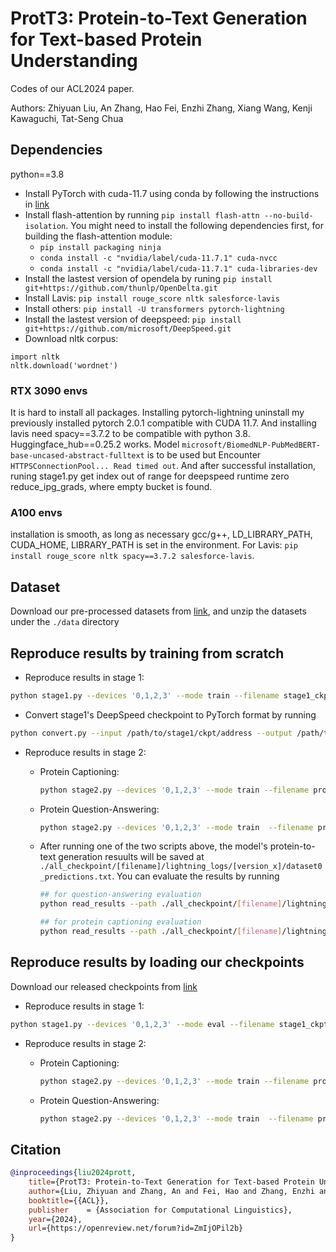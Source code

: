 # ProtT3: Protein-to-Text Generation for Text-based Protein Understanding

Codes of our ACL2024 paper.

Authors: Zhiyuan Liu, An Zhang, Hao Fei, Enzhi Zhang, Xiang Wang, Kenji Kawaguchi, Tat-Seng Chua


## Dependencies

python==3.8

* Install PyTorch with cuda-11.7 using conda by following the instructions in [link](https://pytorch.org/get-started/locally/)
* Install flash-attention by running `pip install flash-attn --no-build-isolation`. You might need to install the following dependencies first, for building the flash-attention module:
    * `pip install packaging ninja`
    * `conda install -c "nvidia/label/cuda-11.7.1" cuda-nvcc`
    * `conda install -c "nvidia/label/cuda-11.7.1" cuda-libraries-dev`
* Install the lastest version of opendela by runing `pip install git+https://github.com/thunlp/OpenDelta.git`
* Install Lavis: `pip install rouge_score nltk salesforce-lavis`
* Install others: `pip install -U transformers pytorch-lightning`
* Install the lastest version of deepspeed: `pip install git+https://github.com/microsoft/DeepSpeed.git`
* Download nltk corpus:
```
import nltk
nltk.download('wordnet')
```

### RTX 3090 envs
It is hard to install all packages. Installing pytorch-lightning uninstall my previously installed pytorch 2.0.1 compatible with CUDA 11.7. And installing lavis need spacy==3.7.2 to be compatible with python 3.8. Huggingface_hub==0.25.2 works. Model `microsoft/BiomedNLP-PubMedBERT-base-uncased-abstract-fulltext` is to be used but Encounter `HTTPSConnectionPool... Read timed out`. And after successful installation, runing stage1.py get index out of range for deepspeed runtime zero reduce_ipg_grads, where empty bucket is found.

### A100 envs
installation is smooth, as long as necessary gcc/g++, LD_LIBRARY_PATH, CUDA_HOME, LIBRARY_PATH is set in the environment. For Lavis: `pip install rouge_score nltk spacy==3.7.2 salesforce-lavis`.

## Dataset

Download our pre-processed datasets from [link](https://osf.io/23azs/?view_only=185575515e714f4798499bf06513a730), and unzip the datasets under the `./data` directory

## Reproduce results by training from scratch

* Reproduce results in stage 1:

```sh
python stage1.py --devices '0,1,2,3' --mode train --filename stage1_ckpt --num_query_token 8 --plm_name "facebook/esm2_t30_150M_UR50D" --save_every_n_epochs 10 --batch_size 32 --precision 'bf16-mixed' --num_workers 8
```

* Convert stage1's DeepSpeed checkpoint to PyTorch format by running

```sh
python convert.py --input /path/to/stage1/ckpt/address --output /path/to/ckpt/saving/address
```

* Reproduce results in stage 2:

    * Protein Captioning:

        ```sh
        python stage2.py --devices '0,1,2,3' --mode train --filename protein_captioning_swiss_dataset --num_query_token 8  --save_every_n_epochs 10 --batch_size 32 --precision 'bf16-mixed' --num_workers 8 --llm_tune mid_lora --enable_flash --root './data/SwissProtV3' --stage1_path /path/to/ckpt/saving/address;
        ```

    * Protein Question-Answering:

        ```sh
        python stage2.py --devices '0,1,2,3' --mode train  --filename prot_qa --num_query_token 8  --save_every_n_epochs 10 --num_workers 8 --batch_size 128 --accumulate_grad_batches 1 --precision 'bf16-mixed'  --root "data/PDBDataset" --llm_tune mid_lora --prompt "Question: {} Answer:" --inference_batch 32 --max_inference_len 36  --stage1_path /path/to/ckpt/saving/address;
        ```

    * After running one of the two scripts above, the model's protein-to-text generation resuults will be saved at `./all_checkpoint/[filename]/lightning_logs/[version_x]/dataset0_predictions.txt`. You can evaluate the results by running

        ```sh 
        ## for question-answering evaluation
        python read_results --path ./all_checkpoint/[filename]/lightning_logs/[version_x]/dataset0_predictions.txt --qa_question 
        
        ## for protein captioning evaluation
        python read_results --path ./all_checkpoint/[filename]/lightning_logs/[version_x]/dataset0_predictions.txt 
        ```

## Reproduce results by loading our checkpoints

Download our released checkpoints from [link](https://osf.io/23azs/?view_only=185575515e714f4798499bf06513a730)

* Reproduce results in stage 1:

```sh
python stage1.py --devices '0,1,2,3' --mode eval --filename stage1_ckpt --num_query_token 8 --plm_name "facebook/esm2_t30_150M_UR50D" --save_every_n_epochs 10 --batch_size 32 --precision 'bf16-mixed' --num_workers 8 --init_checkpoint /path/to/stage1.ckpt;
```

* Reproduce results in stage 2:

    * Protein Captioning:

        ```sh
        python stage2.py --devices '0,1,2,3' --mode train --filename protein_captioning_swiss_dataset --num_query_token 8  --save_every_n_epochs 10 --batch_size 32 --precision 'bf16-mixed' --num_workers 8 --llm_tune mid_lora --enable_flash --root './data/SwissProtV3' --init_checkpoint /path/to/swiss_ft.ckpt;
        ```

    * Protein Question-Answering:

        ```sh
        python stage2.py --devices '0,1,2,3' --mode train  --filename prot_qa --num_query_token 8  --save_every_n_epochs 10 --num_workers 8 --batch_size 128 --accumulate_grad_batches 1 --precision 'bf16-mixed'  --root "data/PDBDataset" --llm_tune mid_lora --prompt "Question: {} Answer:" --inference_batch 32 --max_inference_len 36  --init_checkpoint /path/to/pdbqa_ft.ckpt;
        ```


## Citation

```bib
@inproceedings{liu2024prott,
    title={ProtT3: Protein-to-Text Generation for Text-based Protein Understanding},
    author={Liu, Zhiyuan and Zhang, An and Fei, Hao and Zhang, Enzhi and Wang, Xiang and Kawaguchi, Kenji and Chua, Tat-Seng},
    booktitle={{ACL}},
    publisher    = {Association for Computational Linguistics},
    year={2024},
    url={https://openreview.net/forum?id=ZmIjOPil2b}
}
```
